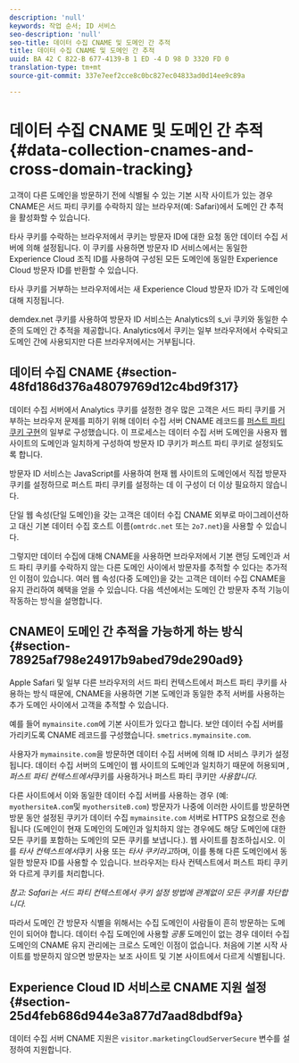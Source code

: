 ```yaml
---
description: 'null'
keywords: 작업 순서; ID 서비스
seo-description: 'null'
seo-title: 데이터 수집 CNAME 및 도메인 간 추적
title: 데이터 수집 CNAME 및 도메인 간 추적
uuid: BA 42 C 822-B 677-4139-B 1 ED -4 D 98 D 3320 FD 0
translation-type: tm+mt
source-git-commit: 337e7eef2cce8c0bc827ec04833ad0d14ee9c89a

---
```



# 데이터 수집 CNAME 및 도메인 간 추적{#data-collection-cnames-and-cross-domain-tracking}

고객이 다른 도메인을 방문하기 전에 식별될 수 있는 기본 시작 사이트가 있는 경우 CNAME은 서드 파티 쿠키를 수락하지 않는 브라우저(예: Safari)에서 도메인 간 추적을 활성화할 수 있습니다.

타사 쿠키를 수락하는 브라우저에서 쿠키는 방문자 ID에 대한 요청 동안 데이터 수집 서버에 의해 설정됩니다. 이 쿠키를 사용하면 방문자 ID 서비스에서는 동일한 Experience Cloud 조직 ID를 사용하여 구성된 모든 도메인에 동일한 Experience Cloud 방문자 ID를 반환할 수 있습니다.

타사 쿠키를 거부하는 브라우저에서는 새 Experience Cloud 방문자 ID가 각 도메인에 대해 지정됩니다.

demdex.net 쿠키를 사용하여 방문자 ID 서비스는 Analytics의 s_vi 쿠키와 동일한 수준의 도메인 간 추적을 제공합니다. Analytics에서 쿠키는 일부 브라우저에서 수락되고 도메인 간에 사용되지만 다른 브라우저에서는 거부됩니다.

## 데이터 수집 CNAME {#section-48fd186d376a48079769d12c4bd9f317}

데이터 수집 서버에서 Analytics 쿠키를 설정한 경우 많은 고객은 서드 파티 쿠키를 거부하는 브라우저 문제를 피하기 위해 데이터 수집 서버 CNAME 레코드를 [퍼스트 파티 쿠키 구현](https://marketing.adobe.com/resources/help/en_US/whitepapers/first_party_cookies/)의 일부로 구성했습니다. 이 프로세스는 데이터 수집 서버 도메인을 사용자 웹 사이트의 도메인과 일치하게 구성하여 방문자 ID 쿠키가 퍼스트 파티 쿠키로 설정되도록 합니다.

방문자 ID 서비스는 JavaScript를 사용하여 현재 웹 사이트의 도메인에서 직접 방문자 쿠키를 설정하므로 퍼스트 파티 쿠키를 설정하는 데 이 구성이 더 이상 필요하지 않습니다.

단일 웹 속성(단일 도메인)을 갖는 고객은 데이터 수집 CNAME 외부로 마이그레이션하고 대신 기본 데이터 수집 호스트 이름(`omtrdc.net` 또는 `2o7.net`)을 사용할 수 있습니다.

그렇지만 데이터 수집에 대해 CNAME을 사용하면 브라우저에서 기본 랜딩 도메인과 서드 파티 쿠키를 수락하지 않는 다른 도메인 사이에서 방문자를 추적할 수 있다는 추가적인 이점이 있습니다. 여러 웹 속성(다중 도메인)을 갖는 고객은 데이터 수집 CNAME을 유지 관리하여 혜택을 얻을 수 있습니다. 다음 섹션에서는 도메인 간 방문자 추적 기능이 작동하는 방식을 설명합니다.

## CNAME이 도메인 간 추적을 가능하게 하는 방식 {#section-78925af798e24917b9abed79de290ad9}

Apple Safari 및 일부 다른 브라우저의 서드 파티 컨텍스트에서 퍼스트 파티 쿠키를 사용하는 방식 때문에, CNAME을 사용하면 기본 도메인과 동일한 추적 서버를 사용하는 추가 도메인 사이에서 고객을 추적할 수 있습니다.

예를 들어 `mymainsite.com`에 기본 사이트가 있다고 합니다. 보안 데이터 수집 서버를 가리키도록 CNAME 레코드를 구성했습니다. `smetrics.mymainsite.com`.

사용자가 `mymainsite.com`을 방문하면 데이터 수집 서버에 의해 ID 서비스 쿠키가 설정됩니다. 데이터 수집 서버의 도메인이 웹 사이트의 도메인과 일치하기 때문에 허용되며 *, 퍼스트 파티 컨텍스트에서*쿠키를 사용하거나 퍼스트 파티 쿠키만 *사용합니다*.

다른 사이트에서 이와 동일한 데이터 수집 서버를 사용하는 경우 (예: `myothersiteA.com`및 `myothersiteB.com`) 방문자가 나중에 이러한 사이트를 방문하면 방문 동안 설정된 쿠키가 데이터 수집 `mymainsite.com` 서버로 HTTPS 요청으로 전송됩니다 (도메인이 현재 도메인의 도메인과 일치하지 않는 경우에도 해당 도메인에 대한 모든 쿠키를 포함하는 도메인의 모든 쿠키를 보냅니다.). 웹 사이트를 참조하십시오. 이를 *타사 컨텍스트에서*쿠키 사용 또는 *타사 쿠키라고*하며, 이를 통해 다른 도메인에서 동일한 방문자 ID를 사용할 수 있습니다. 브라우저는 타사 컨텍스트에서 퍼스트 파티 쿠키와 다르게 쿠키를 처리합니다.

*참고: Safari는 서드 파티 컨텍스트에서 쿠키 설정 방법에 관계없이 모든 쿠키를 차단합니다.*

따라서 도메인 간 방문자 식별을 위해서는 수집 도메인이 사람들이 흔히 방문하는 도메인이 되어야 합니다. 데이터 수집 도메인에 사용할 *공통* 도메인이 없는 경우 데이터 수집 도메인의 CNAME 유지 관리에는 크로스 도메인 이점이 없습니다. 처음에 기본 시작 사이트를 방문하지 않으면 방문자는 보조 사이트 및 기본 사이트에서 다르게 식별됩니다.

## Experience Cloud ID 서비스로 CNAME 지원 설정 {#section-25d4feb686d944e3a877d7aad8dbdf9a}

데이터 수집 서버 CNAME 지원은 `visitor.marketingCloudServerSecure` 변수를 설정하여 지원합니다.
